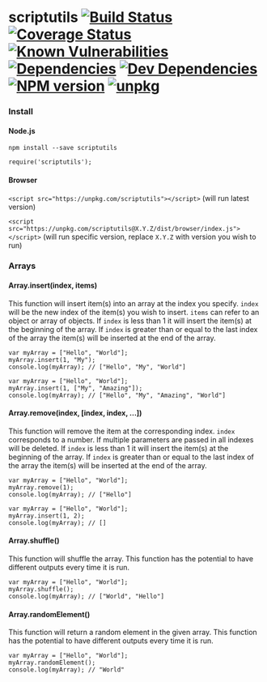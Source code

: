 # scriptutils [![Build Status](https://travis-ci.org/rrainn/scriptutils.svg?branch=master)](https://travis-ci.org/rrainn/scriptutils) [![Coverage Status](https://coveralls.io/repos/github/rrainn/scriptutils/badge.svg?branch=master)](https://coveralls.io/github/rrainn/scriptutils?branch=master) [![Known Vulnerabilities](https://snyk.io/test/github/rrainn/scriptutils/badge.svg)](https://snyk.io/test/github/rrainn/scriptutils) [![Dependencies](https://david-dm.org/rrainn/scriptutils.svg)](https://david-dm.org/rrainn/scriptutils) [![Dev Dependencies](https://david-dm.org/rrainn/scriptutils/dev-status.svg)](https://david-dm.org/rrainn/scriptutils?type=dev) [![NPM version](https://badge.fury.io/js/scriptutils.svg)](http://badge.fury.io/js/scriptutils) [![unpkg](https://img.shields.io/badge/browser-unpkg-brightgreen.svg)](https://unpkg.com/scriptutils)

### Install

#### Node.js

`npm install --save scriptutils`

`require('scriptutils');`

#### Browser

`<script src="https://unpkg.com/scriptutils"></script>` (will run latest version)

`<script src="https://unpkg.com/scriptutils@X.Y.Z/dist/browser/index.js"></script>` (will run specific version, replace `X.Y.Z` with version you wish to run)

### Arrays

#### Array.insert(index, items)

This function will insert item(s) into an array at the index you specify. `index` will be the new index of the item(s) you wish to insert. `items` can refer to an object or array of objects. If `index` is less than 1 it will insert the item(s) at the beginning of the array. If `index` is greater than or equal to the last index of the array the item(s) will be inserted at the end of the array.

```
var myArray = ["Hello", "World"];
myArray.insert(1, "My");
console.log(myArray); // ["Hello", "My", "World"]
```

```
var myArray = ["Hello", "World"];
myArray.insert(1, ["My", "Amazing"]);
console.log(myArray); // ["Hello", "My", "Amazing", "World"]
```

#### Array.remove(index, [index, index, ...])

This function will remove the item at the corresponding index. `index` corresponds to a number. If multiple parameters are passed in all indexes will be deleted. If `index` is less than 1 it will insert the item(s) at the beginning of the array. If `index` is greater than or equal to the last index of the array the item(s) will be inserted at the end of the array.

```
var myArray = ["Hello", "World"];
myArray.remove(1);
console.log(myArray); // ["Hello"]
```

```
var myArray = ["Hello", "World"];
myArray.insert(1, 2);
console.log(myArray); // []
```


#### Array.shuffle()

This function will shuffle the array. This function has the potential to have different outputs every time it is run.

```
var myArray = ["Hello", "World"];
myArray.shuffle();
console.log(myArray); // ["World", "Hello"]
```


#### Array.randomElement()

This function will return a random element in the given array. This function has the potential to have different outputs every time it is run.

```
var myArray = ["Hello", "World"];
myArray.randomElement();
console.log(myArray); // "World"
```
